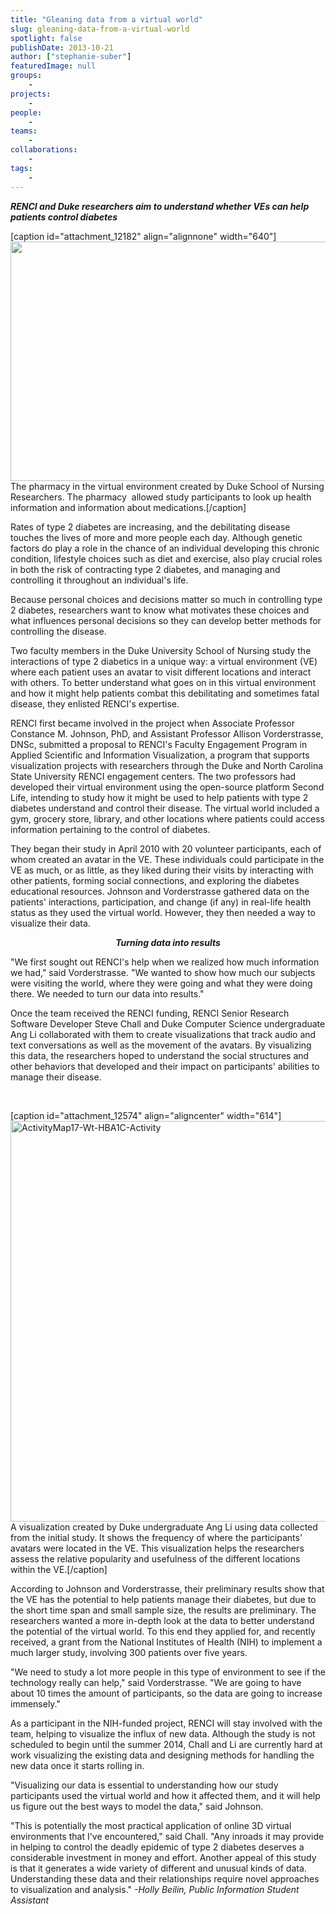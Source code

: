 ```yaml
---
title: "Gleaning data from a virtual world"
slug: gleaning-data-from-a-virtual-world
spotlight: false
publishDate: 2013-10-21
author: ["stephanie-suber"]
featuredImage: null
groups:
    - 
projects:
    - 
people:
    - 
teams: 
    - 
collaborations:
    - 
tags:
    - 
---
```

<strong><i>RENCI and Duke researchers aim to understand whether VEs can help patients control diabetes</i></strong>

[caption id="attachment_12182" align="alignnone" width="640"]<a href="https://www.renci.org/wp-content/uploads/2013/10/3-1024x613.png"><img class=" wp-image-12182 " src="https://www.renci.org/wp-content/uploads/2013/10/3-1024x613.png" alt="" width="640" height="383" /></a> The pharmacy in the virtual environment created by Duke School of Nursing Researchers. The pharmacy  allowed study participants to look up health information and information about medications.[/caption]

Rates of type 2 diabetes are increasing, and the debilitating disease touches the lives of more and more people each day. Although genetic factors do play a role in the chance of an individual developing this chronic condition, lifestyle choices such as diet and exercise, also play crucial roles in both the risk of contracting type 2 diabetes, and managing and controlling it throughout an individual's life.  

Because personal choices and decisions matter so much in controlling type 2 diabetes, researchers want to know what motivates these choices and what influences personal decisions so they can develop better methods for controlling the disease.

Two faculty members in the Duke University School of Nursing study the interactions of type 2 diabetics in a unique way: a virtual environment (VE) where each patient uses an avatar to visit different locations and interact with others. To better understand what goes on in this virtual environment and how it might help patients combat this debilitating and sometimes fatal disease, they enlisted RENCI's expertise.

RENCI first became involved in the project when Associate Professor Constance M. Johnson, PhD, and Assistant Professor Allison Vorderstrasse, DNSc, submitted a proposal to RENCI's Faculty Engagement Program in Applied Scientific and Information Visualization, a program that supports visualization projects with researchers through the Duke and North Carolina State University RENCI engagement centers. The two professors had developed their virtual environment using the open-source platform Second Life, intending to study how it might be used to help patients with type 2 diabetes understand and control their disease. The virtual world included a gym, grocery store, library, and other locations where patients could access information pertaining to the control of diabetes.

They began their study in April 2010 with 20 volunteer participants, each of whom created an avatar in the VE. These individuals could participate in the VE as much, or as little, as they liked during their visits by interacting with other patients, forming social connections, and exploring the diabetes educational resources. Johnson and Vorderstrasse gathered data on the patients' interactions, participation, and change (if any) in real-life health status as they used the virtual world. However, they then needed a way to visualize their data.
<p style="text-align: center;"><strong><em>Turning data into results</em></strong></p>
<p style="text-align: left;">"We first sought out RENCI's help when we realized how much information we had," said Vorderstrasse. "We wanted to show how much our subjects were visiting the world, where they were going and what they were doing there. We needed to turn our data into results."</p>
<p style="text-align: left;">Once the team received the RENCI funding, RENCI Senior Research Software Developer Steve Chall and Duke Computer Science undergraduate Ang Li collaborated with them to create visualizations that track audio and text conversations as well as the movement of the avatars. By visualizing this data, the researchers hoped to understand the social structures and other behaviors that developed and their impact on participants' abilities to manage their disease.</p>
&nbsp;

[caption id="attachment_12574" align="aligncenter" width="614"]<a href="https://www.renci.org/wp-content/uploads/2013/10/ActivityMap17-Wt-HBA1C-Activity.png"><img class=" wp-image-12574  " src="https://www.renci.org/wp-content/uploads/2013/10/ActivityMap17-Wt-HBA1C-Activity.png" alt="ActivityMap17-Wt-HBA1C-Activity" width="614" height="641" /></a> A visualization created by Duke undergraduate Ang Li using data collected from the initial study. It shows the frequency of where the participants' avatars were located in the VE. This visualization helps the researchers assess the relative popularity and usefulness of the different locations within the VE.[/caption]
<p style="text-align: left;">According to Johnson and Vorderstrasse, their preliminary results show that the VE has the potential to help patients manage their diabetes, but due to the short time span and small sample size, the results are preliminary. The researchers wanted a more in-depth look at the data to better understand the potential of the virtual world. To this end they applied for, and recently received, a grant from the National Institutes of Health (NIH) to implement a much larger study, involving 300 patients over five years.</p>
"We need to study a lot more people in this type of environment to see if the technology really can help," said Vorderstrasse. "We are going to have about 10 times the amount of participants, so the data are going to increase immensely."

As a participant in the NIH-funded project, RENCI will stay involved with the team, helping to visualize the influx of new data. Although the study is not scheduled to begin until the summer 2014, Chall and Li are currently hard at work visualizing the existing data and designing methods for handling the new data once it starts rolling in.

"Visualizing our data is essential to understanding how our study participants used the virtual world and how it affected them, and it will help us figure out the best ways to model the data," said Johnson.

"This is potentially the most practical application of online 3D virtual environments that I've encountered," said Chall. "Any inroads it may provide in helping to control the deadly epidemic of type 2 diabetes deserves a considerable investment in money and effort. Another appeal of this study is that it generates a wide variety of different and unusual kinds of data. Understanding these data and their relationships require novel approaches to visualization and analysis." <em>-Holly Beilin, Public Information Student Assistant </em>
